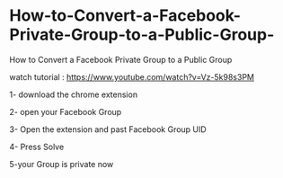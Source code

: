 # How-to-Convert-a-Facebook-Private-Group-to-a-Public-Group-
How to Convert a Facebook Private Group to a Public Group 


watch tutorial : https://www.youtube.com/watch?v=Vz-5k98s3PM

1- download the chrome extension

2- open your Facebook Group

3- Open the extension and past Facebook Group UID

4- Press Solve

5-your Group  is private now
